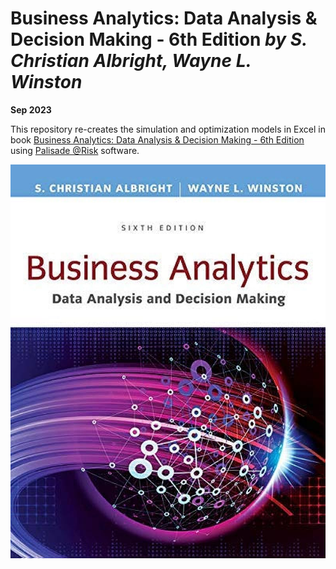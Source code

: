 # Business Analytics: Data Analysis & Decision Making - 6th Edition *by S. Christian Albright, Wayne L. Winston*

**Sep 2023**

This repository re-creates the simulation and optimization models in Excel in book [Business Analytics: Data Analysis & Decision Making - 6th Edition](https://www.amazon.com/Business-Analytics-Analysis-Decision-Standalone/dp/1305947541) using [Palisade @Risk](https://lumivero.com/products/at-risk/) software.

![png](https://github.com/xxxxyyyy80008/Business-Analytics-Data-Analysis-Decision-Making/blob/main/img/bookfront.jpg)
